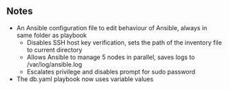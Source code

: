 ## Notes
- An Ansible configuration file to edit behaviour of Ansible, always in same folder as playbook
  - Disables SSH host key verification, sets the path of the inventory file to current directory
  - Allows Ansible to manage 5 nodes in parallel, saves logs to /var/log/ansible.log
  - Escalates privilege and disables prompt for sudo password
- The db.yaml playbook now uses variable values
